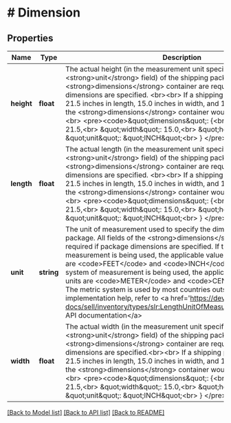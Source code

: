 # # Dimension

## Properties

Name | Type | Description | Notes
------------ | ------------- | ------------- | -------------
**height** | **float** | The actual height (in the measurement unit specified in the &lt;strong&gt;unit&lt;/strong&gt; field) of the shipping package. All fields of the &lt;strong&gt;dimensions&lt;/strong&gt; container are required if package dimensions are specified. &lt;br&gt;&lt;br&gt; If a shipping package measured 21.5 inches in length, 15.0 inches in width, and 12.0 inches in height, the &lt;strong&gt;dimensions&lt;/strong&gt; container would look as follows: &lt;br&gt; &lt;pre&gt;&lt;code&gt;\&quot;dimensions\&quot;: {&lt;br&gt; \&quot;length\&quot;: 21.5,&lt;br&gt; \&quot;width\&quot;: 15.0,&lt;br&gt; \&quot;height\&quot;: 12.0,&lt;br&gt; \&quot;unit\&quot;: \&quot;INCH\&quot;&lt;br&gt; } &lt;/pre&gt;&lt;/code&gt; | [optional]
**length** | **float** | The actual length (in the measurement unit specified in the &lt;strong&gt;unit&lt;/strong&gt; field) of the shipping package. All fields of the &lt;strong&gt;dimensions&lt;/strong&gt; container are required if package dimensions are specified. &lt;br&gt;&lt;br&gt; If a shipping package measured 21.5 inches in length, 15.0 inches in width, and 12.0 inches in height,  the &lt;strong&gt;dimensions&lt;/strong&gt; container would look as follows: &lt;br&gt; &lt;pre&gt;&lt;code&gt;\&quot;dimensions\&quot;: {&lt;br&gt; \&quot;length\&quot;: 21.5,&lt;br&gt; \&quot;width\&quot;: 15.0,&lt;br&gt; \&quot;height\&quot;: 12.0,&lt;br&gt; \&quot;unit\&quot;: \&quot;INCH\&quot;&lt;br&gt; } &lt;/pre&gt;&lt;/code&gt; | [optional]
**unit** | **string** | The unit of measurement used to specify the dimensions of a shipping package. All fields of the &lt;strong&gt;dimensions&lt;/strong&gt; container are required if package dimensions are specified. If the English system of measurement is being used, the applicable values for dimension units are &lt;code&gt;FEET&lt;/code&gt; and &lt;code&gt;INCH&lt;/code&gt;. If the metric system of measurement is being used, the applicable values for weight units are &lt;code&gt;METER&lt;/code&gt; and &lt;code&gt;CENTIMETER&lt;/code&gt;. The metric system is used by most countries outside of the US. For implementation help, refer to &lt;a href&#x3D;&#39;https://developer.ebay.com/api-docs/sell/inventory/types/slr:LengthUnitOfMeasureEnum&#39;&gt;eBay API documentation&lt;/a&gt; | [optional]
**width** | **float** | The actual width (in the measurement unit specified in the &lt;strong&gt;unit&lt;/strong&gt; field) of the shipping package. All fields of the &lt;strong&gt;dimensions&lt;/strong&gt; container are required if package dimensions are specified.&lt;br&gt;&lt;br&gt; If a shipping package measured 21.5 inches in length, 15.0 inches in width, and 12.0 inches in height,  the &lt;strong&gt;dimensions&lt;/strong&gt; container would look as follows: &lt;br&gt; &lt;pre&gt;&lt;code&gt;\&quot;dimensions\&quot;: {&lt;br&gt; \&quot;length\&quot;: 21.5,&lt;br&gt; \&quot;width\&quot;: 15.0,&lt;br&gt; \&quot;height\&quot;: 12.0,&lt;br&gt; \&quot;unit\&quot;: \&quot;INCH\&quot;&lt;br&gt; } &lt;/pre&gt;&lt;/code&gt; | [optional]

[[Back to Model list]](../../README.md#models) [[Back to API list]](../../README.md#endpoints) [[Back to README]](../../README.md)
